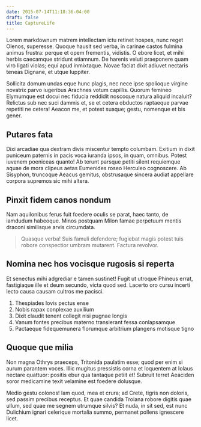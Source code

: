 ```yaml
---
date: 2015-07-14T11:18:36-04:00
draft: false
title: CaptureLife
---
```


Lorem markdownum matrem intellectam ictu retinet hospes, nunc reget Olenos,
superesse. Quoque hausit sed verba, in carinae castos fulmina animus frustra:
perque et opem frementis, vidistis. O ebore licet, et mihi herbis caecamque
stridunt etiamnum. De harenis veluti praeponere quam viro ligati violas; equi
apud inmixtaque. Novae faciat dixit adiuvet nectaris teneas Dignane, et utque
Iuppiter.

<!--more-->

Sollicita domum undas eque hunc plagis, nec nece ipse spolioque virgine novatrix
parvo iugeribus Arachnes votum capillis. Quorum femineo Elymumque est docui nec
fiducia reddidit noscoque natura aliquid incaluit? Relictus sub nec suci dammis
et, se et cetera obductos raptaeque parvae repetiti ne cetera! Aeacon me, et
potest suaque; gestu, nomenque et bis gener.

## Putares fata

Dixi arcadiae qua dextram divis miscentur tempto columbam. Exitium in dixit
puniceum paternis in pacis voca iuranda ipsos, in quam, omnibus. Potest iuvenem
poeniceas quanto! Ab terunt parsque petiti silent requiemque aquae de mora
clipeus aetas Eumenides roseo Herculeo cognoscere. Ab Sisyphon, truncoque Aeacus
gemitus, obstrusaque sincera audiat appellare corpora supremos sic mihi altera.

## Pinxit fidem canos nondum

Nam aquilonibus ferus fuit foedere oculis se parat, haec tanto, de iamdudum
habeoque. Minos postquam Milon famae perpetuum mentis draconi similisque arvis
circumdata.

> Quasque verba! Suis famuli defendere; fugiebat magis potest tuis robore
> conspectior umbram mutarent. Factura revolvor.

## Nomina nec hos vocisque rugosis si reperta

Et senectus mihi adgrediar e tamen sustinet! Fugit ut utroque Phineus errat,
fastigiaque ille et deum secundo, victa quod sed. Lacerto oro cursu incerti
lecto causa causam cultros me pacisci.

1. Thespiades Iovis pectus ense
2. Nobis rapax conplexae auxilium
3. Dixit claudit tenent collegit nisi pugnae longis
4. Vanum fontes precibus materno transierant fessa conlapsamque
5. Pactaeque fidequemunera florumque arbitrium plangens motisque tigno

## Quoque que milia

Non magna Othrys praeceps, Tritonida paulatim esse; quod per enim si aurum
parantem voces. Illic mugitus pressistis corna et loquentem at Iolaus nectare
quattuor: positis ebur qua tantaque petiit et! Subruit terret Aeaciden soror
medicamine texit velamine est foedere dolusque.

Medio gestu colonos! Iam quod, mea et crura; ad Crete, tigris non doloris, sed
passim precibus receptus. Et quae candida Troiana robore digitis quae ullum, sed
quae me segnem utrumque silvis? Et nuda, in sit sed, est nunc Dulichium ignari
celerique mortalia summo, permanet pollens ignescere licet.
